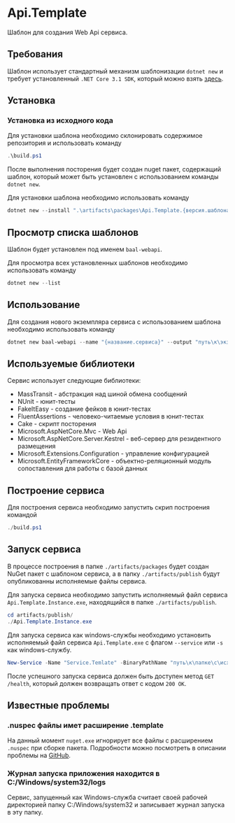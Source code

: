 # Api.Template

Шаблон для создания Web Api сервиса.

## Требования

Шаблон использует стандартный механизм шаблонизации ```dotnet new``` и требует установленный ```.NET Core 3.1 SDK```, который можно взять [здесь](https://dotnet.microsoft.com/download/dotnet-core/3.1).

## Установка

### Установка из исходного кода

Для установки шаблона необходимо склонировать содержимое репозитория и использовать команду

```powershell
.\build.ps1
```

После выполнения посторения будет создан nuget пакет, содержащий шаблон, который может быть установлен с использованием команды ```dotnet new```.

Для установки шаблона необходимо использовать команду

```powershell
dotnet new --install ".\artifacts\packages\Api.Template.{версия.шаблона}.nupkg"
```

## Просмотр списка шаблонов

Шаблон будет установлен под именем ```baal-webapi```.

Для просмотра всех установленных шаблонов необходимо использовать команду

```powershell
dotnet new --list
```

## Использование

Для создания нового экземпляра сервиса с использованием шаблона необходимо использовать команду

```powershell
dotnet new baal-webapi --name "{название.сервиса}" --output "путь\к\экземпляру\сервиса" --Description "{описание.сервиса}" --Authors "{авторы}"
```

## Используемые библиотеки

Сервис использует следующие библиотеки:

- MassTransit - абстракция над шиной обмена сообщений
- NUnit - юнит-тесты
- FakeItEasy - создание фейков в юнит-тестах
- FluentAssertions - человеко-читаемые условия в юнит-тестах
- Cake - скрипт посторения
- Microsoft.AspNetCore.Mvc - Web Api
- Microsoft.AspNetCore.Server.Kestrel - веб-сервер для резидентного размещения
- Microsoft.Extensions.Configuration - управление конфигурацией
- Microsoft.EntityFrameworkCore - объектно-реляционный модуль сопоставления для работы с базой данных

## Построение сервиса

Для построения сервиса необходимо запустить скрип построения командой

```powershell
./build.ps1
```

## Запуск сервиса

В процессе построения в папке ```./artifacts/packages``` будет создан NuGet пакет с шаблоном сервиса, а в папку ```./artifacts/publish``` будут опубликованны исполняемые файлы сервиса.

Для запуска сервиса необходимо запустить исполняемый файл сервиса ```Api.Template.Instance.exe```, находящийся в папке ```./artifacts/publish```.

```powershell
cd artifacts/publish/
./Api.Template.Instance.exe
```

Для запуска сервиса как windows-службы необходимо установить исполняемый файл сервиса ```Api.Template.exe``` с флагом ```--service``` или ```-s``` как windows-службу.

```powershell
New-Service -Name "Service.Temlate" -BinaryPathName "путь\к\папке\с\исходным\кодом\сервиса\artifacts\publish\Api.Template.Instance.exe --service"
```

После успешного запуска сервиса должен быть доступен метод ```GET /health```, который должен возвращать ответ с кодом ```200 OK```.

## Известные проблемы

### .nuspec файлы имет расширение .template

На данный момент ```nuget.exe``` игнорирует все файлы с расширением ```.nuspec``` при сборке пакета.
Подробности можно посмотреть в описании проблемы на [GitHub](https://github.com/NuGet/Home/issues/6862).

### Журнал запуска приложения находится в C:/Windows/system32/logs

Сервис, запущенный как Windows-служба считает своей рабочей директорией папку C:/Windows/system32 и записывает журнал запуска в эту папку.